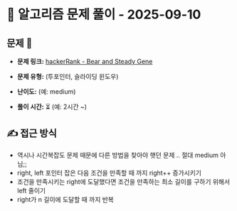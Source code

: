 # 📝 알고리즘 문제 풀이 - 2025-09-10

## 문제 📖

- **문제 링크:** [hackerRank - Bear and Steady Gene](https://www.hackerrank.com/challenges/bear-and-steady-gene/problem?isFullScreen=true)

- **문제 유형:** (투포인터, 슬라이딩 윈도우)

- **난이도:** (예: medium)

- **풀이 시간:** ⏳ (예: 2시간 ~)

## ✍ 접근 방식

- 역시나 시간복잡도 문제 때문에 다른 방법을 찾아야 햇던 문제 .. 절대 medium 아님;;
- right, left 포인터 잡은 다음 조건을 만족할 때 까지 right++ 증가시키기
- 조건을 만족시키는 right에 도달했다면 조건을 만족하는 최소 길이를 구하기 위해서 left 줄이기
- right가 n 길이에 도달할 때 까지 반복
